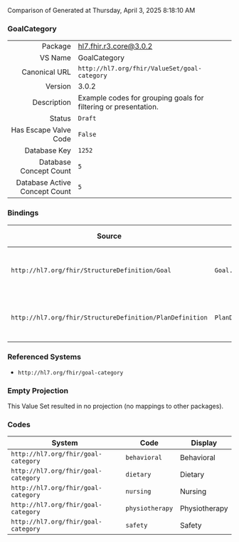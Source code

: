 Comparison of 
Generated at Thursday, April 3, 2025 8:18:10 AM

### GoalCategory

|      |     |
| ---: | --- |
| Package | hl7.fhir.r3.core@3.0.2 |
| VS Name | GoalCategory |
| Canonical URL | `http://hl7.org/fhir/ValueSet/goal-category` |
| Version | 3.0.2 |
| Description | Example codes for grouping goals for filtering or presentation. |
| Status | `Draft` |
| Has Escape Valve Code | `False` |
| Database Key | `1252` |
| Database Concept Count | `5` |
| Database Active Concept Count | `5` |
### Bindings

| Source | Element | Binding | Strength | Element Short |
| ------ | ------- | ------- | -------- | ------------- |
| `http://hl7.org/fhir/StructureDefinition/Goal` | `Goal.category` | `http://hl7.org/fhir/ValueSet/goal-category` | `Example` | E.g. Treatment, dietary, behavioral, etc. |
| `http://hl7.org/fhir/StructureDefinition/PlanDefinition` | `PlanDefinition.goal.category` | `http://hl7.org/fhir/ValueSet/goal-category` | `Example` | E.g. Treatment, dietary, behavioral, etc |

### Referenced Systems

* `http://hl7.org/fhir/goal-category`
### Empty Projection

This Value Set resulted in no projection (no mappings to other packages).

### Codes

| System | Code | Display |
| ------ | ---- | ------- |
| `http://hl7.org/fhir/goal-category` | `behavioral` | Behavioral |
| `http://hl7.org/fhir/goal-category` | `dietary` | Dietary |
| `http://hl7.org/fhir/goal-category` | `nursing` | Nursing |
| `http://hl7.org/fhir/goal-category` | `physiotherapy` | Physiotherapy |
| `http://hl7.org/fhir/goal-category` | `safety` | Safety |
